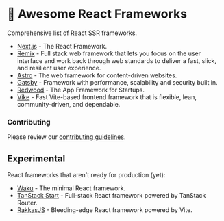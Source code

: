 # 🚀 Awesome React Frameworks

Comprehensive list of React SSR frameworks.

- [Next.js](https://nextjs.org) - The React Framework.
- [Remix](https://remix.run) - Full stack web framework that lets you focus on the user interface and work back through web standards to deliver a fast, slick, and resilient user experience.
- [Astro](https://astro.build) - The web framework for content-driven websites.
- [Gatsby](https://www.gatsbyjs.com) - Framework with performance, scalability and security built in.
- [Redwood](https://redwoodjs.com) - The App Framework for Startups.
- [Vike](https://vike.dev) - Fast Vite-based frontend framework that is flexible, lean, community-driven, and dependable.

### Contributing

Please review our [contributing guidelines](CONTRIBUTING.md).

## Experimental

React frameworks that aren't ready for production (yet):

- [Waku](https://github.com/dai-shi/waku) - The minimal React framework.
- [TanStack Start](https://tanstack.com/start/latest) - Full-stack React framework powered by TanStack Router.
- [RakkasJS](https://github.com/rakkasjs/rakkasjs) - Bleeding-edge React framework powered by Vite.
